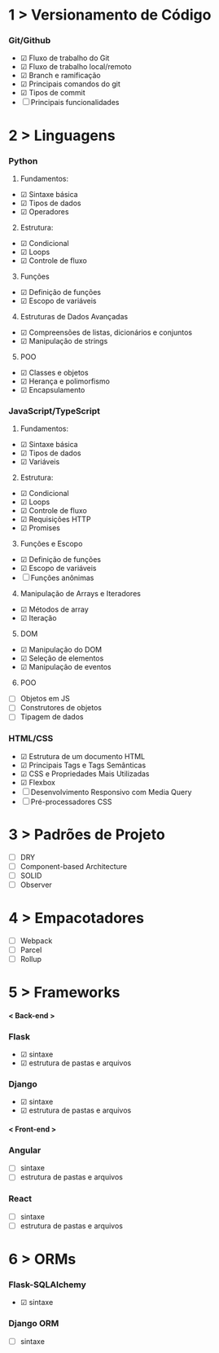 # 1 > Versionamento de Código
### Git/Github
- &#9745; Fluxo de trabalho do Git
- &#9745; Fluxo de trabalho local/remoto
- &#9745; Branch e ramificação
- &#9745; Principais comandos do git
- &#9745; Tipos de commit
- &#9744; Principais funcionalidades

# 2 > Linguagens
### Python
1. Fundamentos:
- &#9745; Sintaxe básica
- &#9745; Tipos de dados
- &#9745; Operadores

2. Estrutura:
- &#9745; Condicional
- &#9745; Loops 
- &#9745; Controle de fluxo

3. Funções
- &#9745; Definição de funções
- &#9745; Escopo de variáveis

4. Estruturas de Dados Avançadas
- &#9745; Compreensões de listas, dicionários e conjuntos
- &#9745; Manipulação de strings

5. POO
- &#9745; Classes e objetos
- &#9745; Herança e polimorfismo
- &#9745; Encapsulamento

### JavaScript/TypeScript
1. Fundamentos:
- &#9745; Sintaxe básica
- &#9745; Tipos de dados
- &#9745; Variáveis

2. Estrutura:
- &#9745; Condicional
- &#9745; Loops 
- &#9745; Controle de fluxo
- &#9745; Requisições HTTP
- &#9745; Promises

3. Funções e Escopo
- &#9745; Definição de funções
- &#9745; Escopo de variáveis
- &#9744; Funções anônimas

4. Manipulação de Arrays e Iteradores
- &#9745; Métodos de array
- &#9745; Iteração

5. DOM
- &#9745; Manipulação do DOM
- &#9745; Seleção de elementos
- &#9745; Manipulação de eventos

6. POO
- &#9744; Objetos em JS
- &#9744; Construtores de objetos
- &#9744; Tipagem de dados

### HTML/CSS
- &#9745; Estrutura de um documento HTML
- &#9745; Principais Tags e Tags Semânticas
- &#9745; CSS e Propriedades Mais Utilizadas
- &#9745; Flexbox
- &#9744; Desenvolvimento Responsivo com Media Query
- &#9744; Pré-processadores CSS

# 3 > Padrões de Projeto
- &#9744; DRY
- &#9744; Component-based Architecture
- &#9744; SOLID
- &#9744; Observer

# 4 > Empacotadores
- &#9744; Webpack
- &#9744; Parcel
- &#9744; Rollup

# 5 > Frameworks
#### < Back-end >
### Flask
- &#9745; sintaxe
- &#9745; estrutura de pastas e arquivos

### Django
- &#9745; sintaxe
- &#9745; estrutura de pastas e arquivos

#### < Front-end >
### Angular
- &#9744; sintaxe
- &#9744; estrutura de pastas e arquivos

### React
- &#9744; sintaxe
- &#9744; estrutura de pastas e arquivos

# 6 > ORMs
### Flask-SQLAlchemy
- &#9745; sintaxe

### Django ORM
- &#9744; sintaxe
